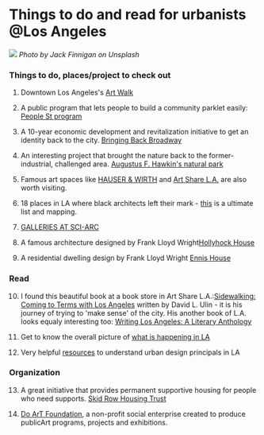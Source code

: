
# Things to do and read for urbanists @Los Angeles

![](losangeles02.jpg)
*Photo by Jack Finnigan on Unsplash*

### Things to do, places/project to check out

1. Downtown Los Angeles's [Art Walk](http://downtownartwalk.org/)

2. A public program that lets people to build a community parklet easily: [People St program](https://www.fastcompany.com/3026002/diy-kits-to-help-build-your-own-mini-park-anywhere-there-is-space-on-the-street?partner=rss)

3. A 10-year economic development and revitalization initiative to get an identity back to the city. [Bringing Back Broadway](https://bringingbackbroadway.com/)

4. An interesting project that brought the nature back to the former-industrial, challenged area. [Augustus F. Hawkin's natural park](https://www.laparks.org/reccenter/augustus-f-hawkins-natural)

5. Famous art spaces like [HAUSER & WIRTH](https://www.hauserwirth.com/locations/10069-hauser-wirth-los-angeles) and [Art Share L.A.](https://artsharela.org/) are also worth visiting.

6. 18 places in LA where black architects left their mark - [this](https://la.curbed.com/maps/los-angeles-black-architects-projects-map) is a ultimate list and mapping.

7. [GALLERIES AT SCI-ARC](https://sciarc.edu/events/exhibitions)

8. A famous architecture designed by Frank Lloyd Wright[Hollyhock House](https://buy.acmeticketing.com/events/335/list)

9. A residential dwelling design by Frank Lloyd Wright [Ennis House](http://ennishouse.com/)

### Read

10. I found this beautiful book at a book store in Art Share L.A.:[Sidewalking: Coming to Terms with Los Angeles](https://www.amazon.com/Sidewalking-Coming-Terms-Los-Angeles/dp/0520273729/ref=la_B001HD3GQO_1_6?s=books&ie=UTF8&qid=1530294824&sr=1-6) written by David L. Ulin - it is his journey of trying to 'make sense' of the city. His another book of L.A. looks equaly interesting too: [Writing Los Angeles: A Literary Anthology](https://www.amazon.com/Writing-Los-Angeles-Anthology-Publication/dp/1931082278)

11. Get to know the overall picture of [what is happening in LA](https://www.planetizen.com/tag/los-angeles)

12. Very helpful [resources](http://planning.lacity.org/urbandesign/resources/DowntownDesignGuide.php) to understand urban design principals in LA

### Organization

13. A great initiative that provides permanent supportive housing for people who need supports. [Skid Row Housing Trust](http://skidrow.org/)

14. [Do ArT Foundation](http://doartfoundation.org/), a non-profit social enterprise created to produce publicArt programs, projects and exhibitions.
